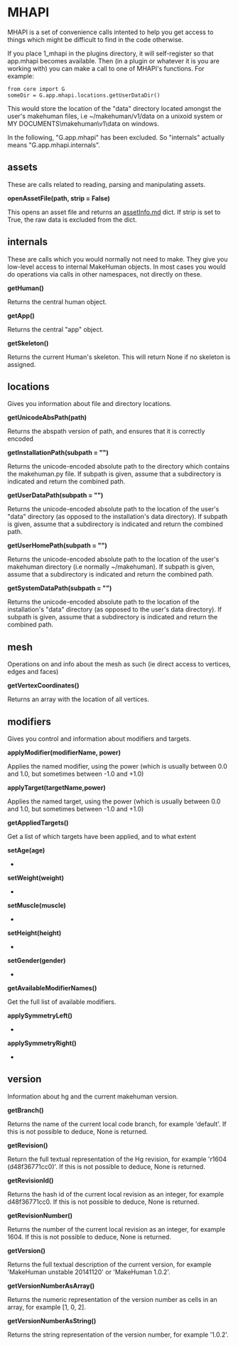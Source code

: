 # MHAPI

MHAPI is a set of convenience calls intented to help you get access to things which might be difficult to find in the code otherwise.

If you place 1_mhapi in the plugins directory, it will self-register so that app.mhapi becomes available. Then (in a plugin or whatever
it is you are working with) you can make a call to one of MHAPI's functions. For example:

    from core import G
    someDir = G.app.mhapi.locations.getUserDataDir()

This would store the location of the "data" directory located amongst the user's makehuman files, i.e ~/makehuman/v1/data on a unixoid
system or MY DOCUMENTS\makehuman\v1\data on windows. 

In the following, "G.app.mhapi" has been excluded. So "internals" actually means "G.app.mhapi.internals".

## assets

These are calls related to reading, parsing and manipulating assets.

**openAssetFile(path, strip = False)** 

This opens an asset file and returns an [assetInfo.md](assetInfo) dict. If strip is set to True, the raw data is excluded from the dict. 

## internals

These are calls which you would normally not need to make. They give you low-level access to internal MakeHuman objects. In most cases 
you would do operations via calls in other namespaces, not directly on these. 

**getHuman()**

Returns the central human object.

**getApp()**

Returns the central "app" object.

**getSkeleton()**

Returns the current Human's skeleton. This will return None if no skeleton is assigned.

## locations

Gives you information about file and directory locations. 

**getUnicodeAbsPath(path)**

Returns the abspath version of path, and ensures that it is correctly encoded

**getInstallationPath(subpath = "")**

Returns the unicode-encoded absolute path to the directory which contains the makehuman.py file. If subpath is given, assume that a subdirectory is indicated and return the combined path.

**getUserDataPath(subpath = "")**

Returns the unicode-encoded absolute path to the location of the user's "data" directory (as opposed to the installation's data directory). If subpath is given, assume that a subdirectory is indicated and return the combined path.

**getUserHomePath(subpath = "")**

Returns the unicode-encoded absolute path to the location of the user's makehuman directory (i.e normally ~/makehuman). If subpath is given, assume that a subdirectory is indicated and return the combined path.

**getSystemDataPath(subpath = "")**

Returns the unicode-encoded absolute path to the location of the installation's "data" directory (as opposed to the user's data directory). If subpath is given, assume that a subdirectory is indicated and return the combined path.

## mesh

Operations on and info about the mesh as such (ie direct access to vertices, edges and faces)

**getVertexCoordinates()**

Returns an array with the location of all vertices.

## modifiers

Gives you control and information about modifiers and targets.

**applyModifier(modifierName, power)**

Applies the named modifier, using the power (which is usually between 0.0 and 1.0, but sometimes between -1.0 and +1.0)

**applyTarget(targetName,power)**

Applies the named target, using the power (which is usually between 0.0 and 1.0, but sometimes between -1.0 and +1.0)

**getAppliedTargets()**

Get a list of which targets have been applied, and to what extent

**setAge(age)**

-

**setWeight(weight)**

-

**setMuscle(muscle)**

-

**setHeight(height)**

-

**setGender(gender)**

-

**getAvailableModifierNames()**

Get the full list of available modifiers. 

**applySymmetryLeft()**

-

**applySymmetryRight()**

-

## version

Information about hg and the current makehuman version.

**getBranch()**

Returns the name of the current local code branch, for example 'default'. If this is not possible to deduce, None is returned.

**getRevision()**

Return the full textual representation of the Hg revision, for example 'r1604 (d48f36771cc0)'. If this is not possible to deduce, None is returned.

**getRevisionId()**

Returns the hash id of the current local revision as an integer, for example d48f36771cc0. If this is not possible to deduce, None is returned.

**getRevisionNumber()**

Returns the number of the current local revision as an integer, for example 1604. If this is not possible to deduce, None is returned.

**getVersion()**

Returns the full textual description of the current version, for example 'MakeHuman unstable 20141120' or 'MakeHuman 1.0.2'.

**getVersionNumberAsArray()**

Returns the numeric representation of the version number as cells in an array, for example [1, 0, 2].

**getVersionNumberAsString()**

Returns the string representation of the version number, for example '1.0.2'.


